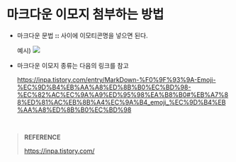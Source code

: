 # 마크다운 이모지 첨부하는 방법



* 마크다운 문법 **::** 사이에 이모티콘명을 넣으면 된다.

  예시) <img src="https://user-images.githubusercontent.com/113915835/223406022-c7ea0dda-48e0-4a61-a5af-33322402ac2c.png">

  

* 마크다운 이모지 종류는 다음의 링크를 참고

  https://inpa.tistory.com/entry/MarkDown-%F0%9F%93%9A-Emoji-%EC%9D%B4%EB%AA%A8%ED%8B%B0%EC%BD%98-%EC%82%AC%EC%9A%A9%ED%95%98%EA%B8%B0#%EB%A7%88%ED%81%AC%EB%8B%A4%EC%9A%B4_emoji_%EC%9D%B4%EB%AA%A8%ED%8B%B0%EC%BD%98

<br/>

> **REFERENCE**
>
> https://inpa.tistory.com/